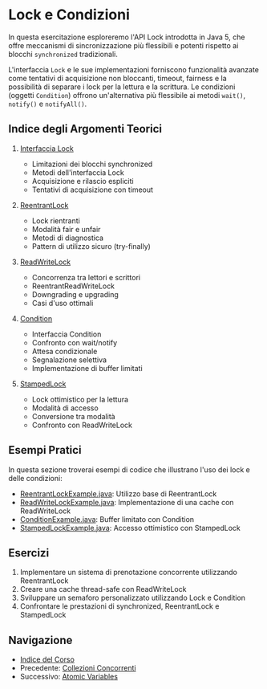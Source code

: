 # Lock e Condizioni

In questa esercitazione esploreremo l'API Lock introdotta in Java 5, che offre meccanismi di sincronizzazione più flessibili e potenti rispetto ai blocchi `synchronized` tradizionali.

L'interfaccia `Lock` e le sue implementazioni forniscono funzionalità avanzate come tentativi di acquisizione non bloccanti, timeout, fairness e la possibilità di separare i lock per la lettura e la scrittura. Le condizioni (oggetti `Condition`) offrono un'alternativa più flessibile ai metodi `wait()`, `notify()` e `notifyAll()`.

## Indice degli Argomenti Teorici

1. [Interfaccia Lock](./01-InterfacciaLock.md)
   - Limitazioni dei blocchi synchronized
   - Metodi dell'interfaccia Lock
   - Acquisizione e rilascio espliciti
   - Tentativi di acquisizione con timeout

2. [ReentrantLock](./02-ReentrantLock.md)
   - Lock rientranti
   - Modalità fair e unfair
   - Metodi di diagnostica
   - Pattern di utilizzo sicuro (try-finally)

3. [ReadWriteLock](./03-ReadWriteLock.md)
   - Concorrenza tra lettori e scrittori
   - ReentrantReadWriteLock
   - Downgrading e upgrading
   - Casi d'uso ottimali

4. [Condition](./04-Condition.md)
   - Interfaccia Condition
   - Confronto con wait/notify
   - Attesa condizionale
   - Segnalazione selettiva
   - Implementazione di buffer limitati

5. [StampedLock](./05-StampedLock.md)
   - Lock ottimistico per la lettura
   - Modalità di accesso
   - Conversione tra modalità
   - Confronto con ReadWriteLock

## Esempi Pratici

In questa sezione troverai esempi di codice che illustrano l'uso dei lock e delle condizioni:

- [ReentrantLockExample.java](./esempi/ReentrantLockExample.java): Utilizzo base di ReentrantLock
- [ReadWriteLockExample.java](./esempi/ReadWriteLockExample.java): Implementazione di una cache con ReadWriteLock
- [ConditionExample.java](./esempi/ConditionExample.java): Buffer limitato con Condition
- [StampedLockExample.java](./esempi/StampedLockExample.java): Accesso ottimistico con StampedLock

## Esercizi

1. Implementare un sistema di prenotazione concorrente utilizzando ReentrantLock
2. Creare una cache thread-safe con ReadWriteLock
3. Sviluppare un semaforo personalizzato utilizzando Lock e Condition
4. Confrontare le prestazioni di synchronized, ReentrantLock e StampedLock

## Navigazione

- [Indice del Corso](../README.md)
- Precedente: [Collezioni Concorrenti](../05-CollezioniConcorrenti/README.md)
- Successivo: [Atomic Variables](../07-AtomicVariables/README.md)